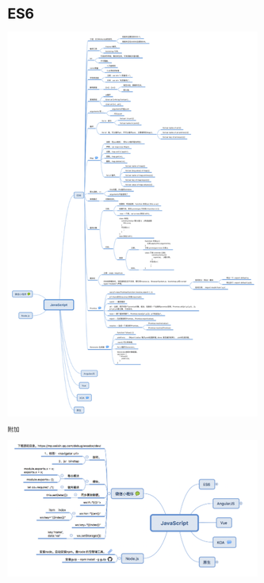 # ES6
![image](https://github.com/328849098/ES6/blob/master/images/es6.png "es6") 

    附加
![image](https://github.com/328849098/ES6/blob/master/images/weixin&gulp.png "weixin&gulp") 
